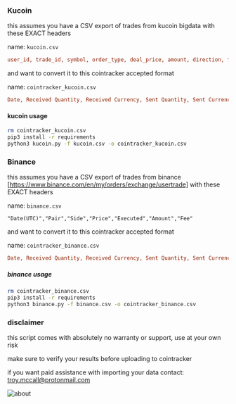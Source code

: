 ### Kucoin

this assumes you have a CSV export of trades from kucoin bigdata with these EXACT headers

name: `kucoin.csv`

```ini
user_id, trade_id, symbol, order_type, deal_price, amount, direction, funds, fee_currency, fee,	created_at,	created_date
```


and want to convert it to this cointracker accepted format

name: `cointracker_kucoin.csv`

```ini
Date, Received Quantity, Received Currency, Sent Quantity, Sent Currency, Fee Amount, Fee Currency
```	

#### kucoin usage

```bash
rm cointracker_kucoin.csv
pip3 install -r requirements
python3 kucoin.py -f kucoin.csv -o cointracker_kucoin.csv
```




### Binance

this assumes you have a CSV export of trades from binance [https://www.binance.com/en/my/orders/exchange/usertrade] with these EXACT headers


name: `binance.csv`

```csv
"Date(UTC)","Pair","Side","Price","Executed","Amount","Fee"
```

and want to convert it to this cointracker accepted format

name: `cointracker_binance.csv`

```ini
Date, Received Quantity, Received Currency, Sent Quantity, Sent Currency, Fee Amount, Fee Currency
```


##### binance  usage

```bash
rm cointracker_binance.csv
pip3 install -r requirements
python3 binance.py -f binance.csv -o cointracker_binance.csv
```

### disclaimer

this script comes with absolutely no warranty or support, use at your own risk

make sure to verify your results before uploading to cointracker

if you want paid assistance with importing your data contact: troy.mccall@protonmail.com 



![about](https://user-images.githubusercontent.com/129784/162638677-b7012065-3828-465c-a1d2-978e54f352cc.jpg)

